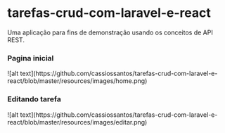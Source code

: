 # tarefas-crud-com-laravel-e-react

Uma aplicação para fins de demonstração usando os conceitos de API REST.

<h3>Pagina inicial</h3>
![alt text](https://github.com/cassiossantos/tarefas-crud-com-laravel-e-react/blob/master/resources/images/home.png)


<h3>Editando tarefa</h3>
![alt text](https://github.com/cassiossantos/tarefas-crud-com-laravel-e-react/blob/master/resources/images/editar.png)
